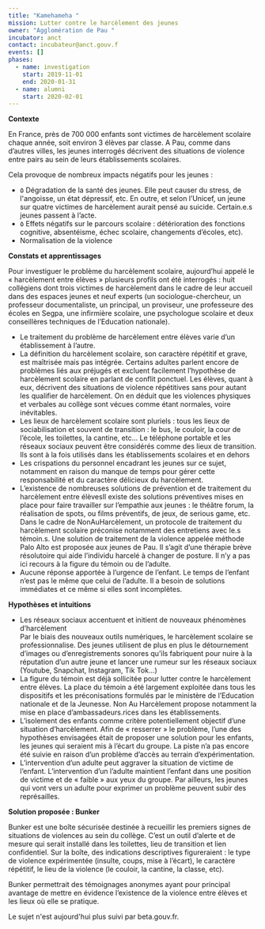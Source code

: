 ```yaml
---
title: "Kamehameha "
mission: Lutter contre le harcèlement des jeunes
owner: "Agglomération de Pau "
incubator: anct
contact: incubateur@anct.gouv.f
events: []
phases:
  - name: investigation
    start: 2019-11-01
    end: 2020-01-31
  - name: alumni
    start: 2020-02-01
---
```

**Contexte**

En France, près de 700 000 enfants sont victimes de harcèlement scolaire chaque année, soit environ 3 élèves par classe. A Pau, comme dans d’autres villes, les jeunes interrogés décrivent des situations de violence entre pairs au sein de leurs établissements scolaires.

Cela provoque de nombreux impacts négatifs pour les jeunes : 

* ٥ Dégradation de la santé des jeunes. Elle peut causer du stress, de l'angoisse, un état dépressif, etc. En outre, et selon l’Unicef, un jeune sur quatre victimes de harcèlement aurait pensé au suicide. Certain.e.s jeunes passent à l’acte.
* ٥ Effets négatifs sur le parcours scolaire : détérioration des fonctions cognitive, absentéisme, échec scolaire, changements d’écoles, etc).
* Normalisation de la violence



**Constats et apprentissages**

Pour investiguer le problème du harcèlement scolaire, aujourd’hui appelé le « harcèlement entre élèves » plusieurs profils ont été interrogés : huit collégiens dont trois victimes de harcèlement dans le cadre de leur accueil dans des espaces jeunes et neuf experts (un sociologue-chercheur, un professeur documentaliste, un principal, un proviseur, une professeure des écoles en Segpa, une infirmière scolaire, une psychologue scolaire et deux conseillères techniques de l’Education nationale).

* Le traitement du problème de harcèlement entre élèves varie d’un établissement à l’autre.
* La définition du harcèlement scolaire, son caractère répétitif et grave, est maîtrisée mais pas intégrée. Certains adultes parlent encore de problèmes liés aux préjugés et excluent facilement l’hypothèse de harcèlement scolaire en parlant de conflit ponctuel. Les élèves, quant à eux, décrivent des situations de violence répétitives sans pour autant les qualifier de harcèlement. On en déduit que les violences physiques et verbales au collège sont vécues comme étant normales, voire inévitables.
* Les lieux de harcèlement scolaire sont pluriels : tous les lieux de sociabilisation et souvent de transition : le bus, le couloir, la cour de l’école, les toilettes, la cantine, etc... Le téléphone portable et les réseaux sociaux peuvent être considérés comme des lieux de transition. Ils sont à la fois utilisés dans les établissements scolaires et en dehors
* Les crispations du personnel encadrant les jeunes sur ce sujet, notamment en raison du manque de temps pour gérer cette responsabilité et du caractère délicieux du harcèlement.
* L’existence de nombreuses solutions de prévention et de traitement du harcèlement entre élèvesIl existe des solutions préventives mises en place pour faire travailler sur l’empathie aux jeunes : le théâtre forum, la réalisation de spots, ou films préventifs, de jeux, de serious game, etc. Dans le cadre de NonAuHarcèlement, un protocole de traitement du harcèlement scolaire préconise notamment des entretiens avec le.s témoin.s. Une solution de traitement de la violence appelée méthode Palo Alto est proposée aux jeunes de Pau. Il s’agit d’une thérapie brève résolutoire qui aide l’individu harcelé à changer de posture. Il n’y a pas ici recours à la figure du témoin ou de l’adulte.
* Aucune réponse apportée à l’urgence de l’enfant. Le temps de l’enfant n’est pas le même que celui de l’adulte. Il a besoin de solutions immédiates et ce même si elles sont incomplètes.



**Hypothèses et intuitions**

* Les réseaux sociaux accentuent et initient de nouveaux phénomènes d’harcèlement\
  Par le biais des nouveaux outils numériques, le harcèlement scolaire se professionnalise. Des jeunes utilisent de plus en plus le détournement d’images ou d’enregistrements sonores qu’ils fabriquent pour nuire à la réputation d’un autre jeune et lancer une rumeur sur les réseaux sociaux (Youtube, Snapchat, Instagram, Tik Tok...)
* La figure du témoin est déjà sollicitée pour lutter contre le harcèlement entre élèves. La place du témoin a été largement exploitée dans tous les dispositifs et les préconisations formulés par le ministère de l’Education nationale et de la Jeunesse. Non Au Harcèlement propose notamment la mise en place d’ambassadeurs.rices dans les établissements.
* L’isolement des enfants comme critère potentiellement objectif d’une situation d’harcèlement. Afin de « resserrer » le problème, l’une des hypothèses envisagées était de proposer une solution pour les enfants, les jeunes qui seraient mis à l’écart du groupe. La piste n’a pas encore été suivie en raison d’un problème d’accès au terrain d’expérimentation.
* L’intervention d’un adulte peut aggraver la situation de victime de l’enfant. L’intervention d’un l’adulte maintient l’enfant dans une position de victime et de « faible » aux yeux du groupe. Par ailleurs, les jeunes qui vont vers un adulte pour exprimer un problème peuvent subir des représailles.

**Solution proposée : Bunker**

Bunker est une boîte sécurisée destinée à recueillir les premiers signes de situations de violences au sein du collège. C’est un outil d’alerte et de mesure qui serait installé dans les toilettes, lieu de transition et lien confidentiel. Sur la boîte, des indications descriptives figureraient : le type de violence expérimentée (insulte, coups, mise à l’écart), le caractère répétitif, le lieu de la violence (le couloir, la cantine, la classe, etc).

Bunker permettrait des témoignages anonymes ayant pour principal avantage de mettre en évidence l’existence de la violence entre élèves et les lieux où elle se pratique.



Le sujet n'est aujourd'hui plus suivi par beta.gouv.fr.